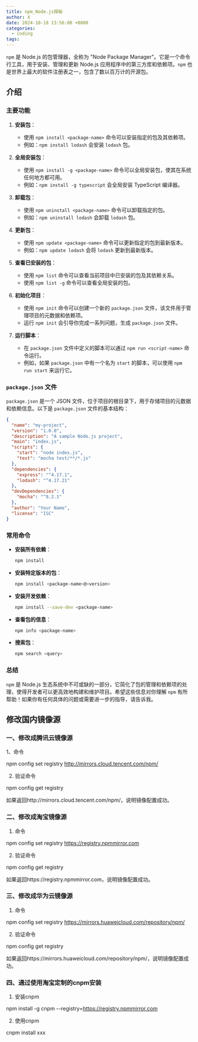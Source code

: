 ```yaml
---
title: npm_Node.js探秘
author: X
date: 2024-10-18 13:56:00 +0800
categories:
  - coding
tags:
---
```

`npm` 是 Node.js 的包管理器，全称为 "Node Package Manager"。它是一个命令行工具，用于安装、管理和更新 Node.js 应用程序中的第三方库和依赖项。`npm` 也是世界上最大的软件注册表之一，包含了数以百万计的开源包。

## 介绍
### 主要功能

1. **安装包**：
   - 使用 `npm install <package-name>` 命令可以安装指定的包及其依赖项。
   - 例如：`npm install lodash` 会安装 `lodash` 包。

2. **全局安装包**：
   - 使用 `npm install -g <package-name>` 命令可以全局安装包，使其在系统任何地方都可用。
   - 例如：`npm install -g typescript` 会全局安装 TypeScript 编译器。

3. **卸载包**：
   - 使用 `npm uninstall <package-name>` 命令可以卸载指定的包。
   - 例如：`npm uninstall lodash` 会卸载 `lodash` 包。

4. **更新包**：
   - 使用 `npm update <package-name>` 命令可以更新指定的包到最新版本。
   - 例如：`npm update lodash` 会将 `lodash` 更新到最新版本。

5. **查看已安装的包**：
   - 使用 `npm list` 命令可以查看当前项目中已安装的包及其依赖关系。
   - 使用 `npm list -g` 命令可以查看全局安装的包。

6. **初始化项目**：
   - 使用 `npm init` 命令可以创建一个新的 `package.json` 文件，该文件用于管理项目的元数据和依赖项。
   - 运行 `npm init` 会引导你完成一系列问题，生成 `package.json` 文件。

7. **运行脚本**：
   - 在 `package.json` 文件中定义的脚本可以通过 `npm run <script-name>` 命令运行。
   - 例如，如果 `package.json` 中有一个名为 `start` 的脚本，可以使用 `npm run start` 来运行它。

### `package.json` 文件

`package.json` 是一个 JSON 文件，位于项目的根目录下，用于存储项目的元数据和依赖信息。以下是 `package.json` 文件的基本结构：

```json
{
  "name": "my-project",
  "version": "1.0.0",
  "description": "A sample Node.js project",
  "main": "index.js",
  "scripts": {
    "start": "node index.js",
    "test": "mocha test/**/*.js"
  },
  "dependencies": {
    "express": "^4.17.1",
    "lodash": "^4.17.21"
  },
  "devDependencies": {
    "mocha": "^8.2.1"
  },
  "author": "Your Name",
  "license": "ISC"
}
```

### 常用命令

- **安装所有依赖**：
  ```sh
  npm install
  ```

- **安装特定版本的包**：
  ```sh
  npm install <package-name>@<version>
  ```

- **安装开发依赖**：
  ```sh
  npm install --save-dev <package-name>
  ```

- **查看包的信息**：
  ```sh
  npm info <package-name>
  ```

- **搜索包**：
  ```sh
  npm search <query>
  ```

### 总结

`npm` 是 Node.js 生态系统中不可或缺的一部分，它简化了包的管理和依赖项的处理，使得开发者可以更高效地构建和维护项目。希望这些信息对你理解 `npm` 有所帮助！如果你有任何具体的问题或需要进一步的指导，请告诉我。

## 修改国内镜像源
### 一、修改成腾讯云镜像源

1、命令

npm config set registry http://mirrors.cloud.tencent.com/npm/

2. 验证命令

npm config get registry

如果返回http://mirrors.cloud.tencent.com/npm/，说明镜像配置成功。

### 二、修改成淘宝镜像源

1. 命令

npm config set registry https://registry.npmmirror.com

2. 验证命令

npm config get registry

如果返回https://registry.npmmirror.com，说明镜像配置成功。

### 三、修改成华为云镜像源

1. 命令

npm config set registry https://mirrors.huaweicloud.com/repository/npm/

2. 验证命令

npm config get registry

如果返回https://mirrors.huaweicloud.com/repository/npm/，说明镜像配置成功。

### 四、通过使用淘宝定制的cnpm安装

1. 安装cnpm

npm install -g cnpm --registry=https://registry.npmmirror.com

2. 使用cnpm

cnpm install xxx